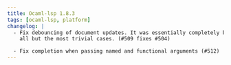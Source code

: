 ```yaml
---
title: Ocaml-lsp 1.8.3
tags: [ocaml-lsp, platform]
changelog: |
  - Fix debouncing of document updates. It was essentially completely broken in
    all but the most trivial cases. (#509 fixes #504)

  - Fix completion when passing named and functional arguments (#512)
---
```


